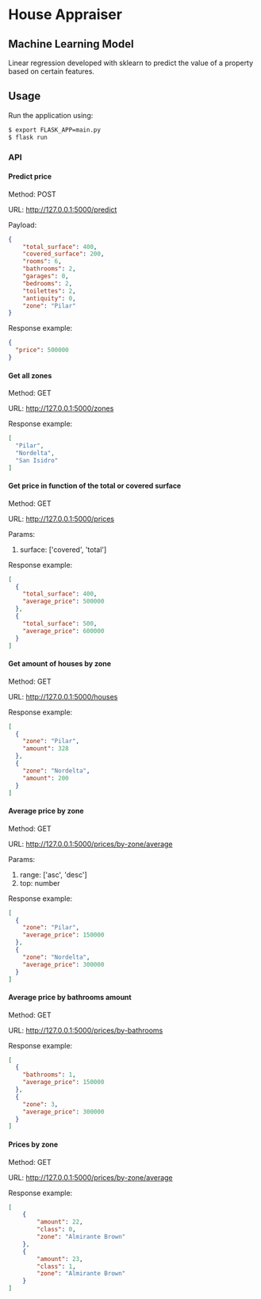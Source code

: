 # House Appraiser

## Machine Learning Model

Linear regression developed with sklearn to predict the value of a property based on certain features.

## Usage

Run the application using:

```bash
$ export FLASK_APP=main.py
$ flask run
```

### API

#### Predict price

Method: POST

URL: http://127.0.0.1:5000/predict

Payload:
```json
{
    "total_surface": 400,
    "covered_surface": 200,
    "rooms": 6,
    "bathrooms": 2,
    "garages": 0,
    "bedrooms": 2,
    "toilettes": 2,
    "antiquity": 0,
    "zone": "Pilar"
}
```
Response example:
```json
{
  "price": 500000
}
```

#### Get all zones
Method: GET

URL: http://127.0.0.1:5000/zones

Response example:
```json
[
  "Pilar",
  "Nordelta",
  "San Isidro"
]
```

#### Get price in function of the total or covered surface

Method: GET

URL: http://127.0.0.1:5000/prices

Params:
1. surface: ['covered', 'total']

Response example:
```json
[
  {
	"total_surface": 400,
	"average_price": 500000
  },
  {
	"total_surface": 500,
	"average_price": 600000
  }
]
```

#### Get amount of houses by zone

Method: GET

URL: http://127.0.0.1:5000/houses

Response example:
```json
[
  {
	"zone": "Pilar",
	"amount": 328
  },
  {
	"zone": "Nordelta",
	"amount": 200
  }
]

```

#### Average price by zone

Method: GET

URL: http://127.0.0.1:5000/prices/by-zone/average

Params:
1. range: ['asc', 'desc']
2. top: number

Response example:
```json
[
  {
    "zone": "Pilar",
	"average_price": 150000
  },
  {
    "zone": "Nordelta",
	"average_price": 300000
  }
]
```

#### Average price by bathrooms amount

Method: GET

URL: http://127.0.0.1:5000/prices/by-bathrooms

Response example:
```json
[
  {
    "bathrooms": 1,
	"average_price": 150000
  },
  {
    "zone": 3,
	"average_price": 300000
  }
]
```

#### Prices by zone

Method: GET

URL: http://127.0.0.1:5000/prices/by-zone/average

Response example:
```json
[
    {
        "amount": 22,
        "class": 0,
        "zone": "Almirante Brown"
    },
    {
        "amount": 23,
        "class": 1,
        "zone": "Almirante Brown"
    }
]
```
